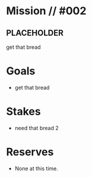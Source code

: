 # Mission // #002
## PLACEHOLDER

get that bread

# Goals
- get that bread

# Stakes
- need that bread 2

# Reserves
- None at this time.
